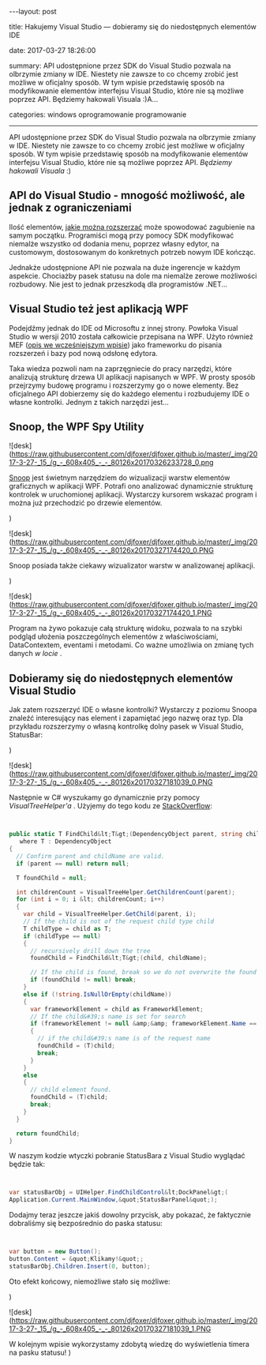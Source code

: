 ﻿---layout:     post
title:      Hakujemy Visual Studio — dobieramy się do niedostępnych elementów IDE
date:       2017-03-27 18:26:00
summary:    API udostępnione przez SDK do Visual Studio pozwala na olbrzymie zmiany w IDE. Niestety nie zawsze to co chcemy zrobić jest możliwe w oficjalny sposób. W tym wpisie przedstawię sposób na modyfikowanie elementów interfejsu Visual Studio, które nie są możliwe poprzez API. Będziemy hakowali Visuala :)A...
categories: windows oprogramowanie programowanie
---



API udostępnione przez SDK do Visual Studio pozwala na olbrzymie zmiany w IDE. Niestety nie zawsze to co chcemy zrobić jest możliwe w oficjalny sposób. W tym wpisie przedstawię sposób na modyfikowanie elementów interfejsu Visual Studio, które nie są możliwe poprzez API.  *Będziemy hakowali Visuala*  :)




## API do Visual Studio - mnogość możliwość, ale jednak z ograniczeniami


Ilość elementów, [jakie można rozszerzać](https://www.dobreprogramy.pl/djfoxer/Jakie-elementy-Visual-Studio-moga-byc-rozszerzane-przez-deweloperow,80061.html) może spowodować zagubienie na samym początku. Programiści mogą przy pomocy SDK modyfikować niemalże wszystko od dodania menu, poprzez własny edytor, na customowym, dostosowanym do konkretnych potrzeb nowym IDE kończąc.

Jednakże udostępnione API nie pozwala na duże ingerencje w każdym aspekcie. Chociażby pasek statusu na dole ma niemalże zerowe możliwości rozbudowy. Nie jest to jednak przeszkodą dla programistów .NET...



## Visual Studio też jest aplikacją WPF


Podejdźmy jednak do IDE od Microsoftu z innej strony. Powłoka Visual Studio w wersji 2010 została całkowicie przepisana na WPF. Użyto również MEF ([opis we wcześniejszym wpisie](https://www.dobreprogramy.pl/djfoxer/Managed-Extensibility-Framework-system-pluginow-do-aplikacji-.NET-od-Microsoftu,80021.html)) jako frameworku do pisania rozszerzeń i bazy pod nową odsłonę edytora.

Taka wiedza pozwoli nam na zaprzęgniecie do pracy narzędzi, które analizują strukturę drzewa UI aplikacji napisanych w WPF. W prosty sposób przejrzymy budowę programu i rozszerzymy go o nowe elementy. Bez oficjalnego API dobierzemy się do każdego elementu i rozbudujemy IDE o własne kontrolki. Jednym z takich narzędzi jest... 



## Snoop, the WPF Spy Utility





![desk](https://raw.githubusercontent.com/djfoxer/djfoxer.github.io/master/_img/2017-3-27-_15_/g_-_608x405_-_-_80126x20170326233728_0.png



[Snoop](https://snoopwpf.codeplex.com/) jest świetnym narzędziem do wizualizacji warstw elementów graficznych w aplikacji WPF. Potrafi ono analizować dynamicznie strukturę kontrolek w uruchomionej aplikacji. Wystarczy kursorem wskazać program i można już przechodzić po drzewie elementów.

)

![desk](https://raw.githubusercontent.com/djfoxer/djfoxer.github.io/master/_img/2017-3-27-_15_/g_-_608x405_-_-_80126x20170327174420_0.PNG



Snoop posiada także ciekawy wizualizator warstw w analizowanej aplikacji. 

)

![desk](https://raw.githubusercontent.com/djfoxer/djfoxer.github.io/master/_img/2017-3-27-_15_/g_-_608x405_-_-_80126x20170327174420_1.PNG



Program na żywo pokazuje całą strukturę widoku, pozwala to na szybki podgląd ułożenia poszczególnych elementów z właściwościami, DataContextem, eventami i metodami. Co ważne umożliwia on zmianę tych danych  *w locie* .



## Dobieramy się do niedostępnych elementów Visual Studio


Jak zatem rozszerzyć IDE o własne kontrolki? Wystarczy z poziomu Snoopa znaleźć interesujący nas element i zapamiętać jego nazwę oraz typ. Dla przykładu rozszerzymy o własną kontrolkę dolny pasek w Visual Studio, StatusBar:

)

![desk](https://raw.githubusercontent.com/djfoxer/djfoxer.github.io/master/_img/2017-3-27-_15_/g_-_608x405_-_-_80126x20170327181039_0.PNG



Następnie w C# wyszukamy go dynamicznie przy pomocy  *VisualTreeHelper&#39;a* . Użyjemy do tego kodu ze [StackOverflow](http://stackoverflow.com/a/1759923): 


```csharp

public static T FindChild&lt;T&gt;(DependencyObject parent, string childName)
   where T : DependencyObject
{    
  // Confirm parent and childName are valid. 
  if (parent == null) return null;

  T foundChild = null;

  int childrenCount = VisualTreeHelper.GetChildrenCount(parent);
  for (int i = 0; i &lt; childrenCount; i++)
  {
    var child = VisualTreeHelper.GetChild(parent, i);
    // If the child is not of the request child type child
    T childType = child as T;
    if (childType == null)
    {
      // recursively drill down the tree
      foundChild = FindChild&lt;T&gt;(child, childName);

      // If the child is found, break so we do not overwrite the found child. 
      if (foundChild != null) break;
    }
    else if (!string.IsNullOrEmpty(childName))
    {
      var frameworkElement = child as FrameworkElement;
      // If the child&#39;s name is set for search
      if (frameworkElement != null &amp;&amp; frameworkElement.Name == childName)
      {
        // if the child&#39;s name is of the request name
        foundChild = (T)child;
        break;
      }
    }
    else
    {
      // child element found.
      foundChild = (T)child;
      break;
    }
  }

  return foundChild;
}

```


W naszym kodzie wtyczki pobranie StatusBara z Visual Studio wyglądać będzie tak:


```csharp

var statusBarObj = UIHelper.FindChildControl&lt;DockPanel&gt;(
Application.Current.MainWindow,&quot;StatusBarPanel&quot;);

```


Dodajmy teraz jeszcze jakiś dowolny przycisk, aby pokazać, że faktycznie dobraliśmy się bezpośrednio do paska statusu:


```csharp

var button = new Button();
button.Content = &quot;Klikamy!&quot;;
statusBarObj.Children.Insert(0, button);

```


Oto efekt końcowy, niemożliwe stało się możliwe:

)

![desk](https://raw.githubusercontent.com/djfoxer/djfoxer.github.io/master/_img/2017-3-27-_15_/g_-_608x405_-_-_80126x20170327181039_1.PNG



W kolejnym wpisie wykorzystamy zdobytą wiedzę do wyświetlenia timera na pasku statusu!
)